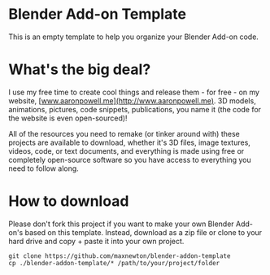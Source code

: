 # Blender Add-on Template
This is an empty template to help you organize your Blender Add-on code.

# What's the big deal?
I use my free time to create cool things and release them - for free - on my website, [www.aaronpowell.me](http://www.aaronpowell.me). 3D models, animations, pictures, code snippets, publications, you name it (the code for the website is even open-sourced)!

All of the resources you need to remake (or tinker around with) these projects are available to download, whether it's 3D files, image textures, videos, code, or text documents, and everything is made using free or completely open-source software so you have access to everything you need to follow along.

# How to download
Please don't fork this project if you want to make your own Blender Add-on's based on this template. Instead, download as a zip file or clone to your hard drive and copy + paste it into your own project.
    
    git clone https://github.com/maxnewton/blender-addon-template
    cp ./blender-addon-template/* /path/to/your/project/folder
